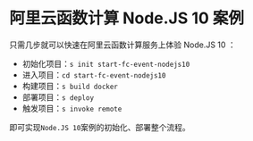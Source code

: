 # 阿里云函数计算 Node.JS 10 案例

只需几步就可以快速在阿里云函数计算服务上体验 Node.JS 10 ：

- 初始化项目：`s init start-fc-event-nodejs10`
- 进入项目：`cd start-fc-event-nodejs10`
- 构建项目：`s build docker`
- 部署项目：`s deploy`
- 触发项目：`s invoke remote`

即可实现`Node.JS 10`案例的初始化、部署整个流程。